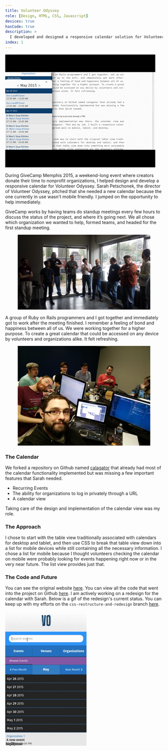 ```yaml
---
title: Volunteer Odyssey
role: [Design, HTML, CSS, Javascript]
devices: true
hasCode: true
description: >
  I developed and designed a responsive calendar solution for Volunteer Odyssey during GiveCamp Memphis 2015, a weekend-long volunteer coding event for charities.
index: 1
---
```


![gif of the calendar][calendar-gif]

During GiveCamp Memphis 2015, a weekend-long event where creators donate their time to nonprofit organizations, I helped design and develop a responsive calendar for Volunteer Odyssey. Sarah Petschonek, the director of Volunteer Odyssey, pitched that she needed a new calendar because the one currently in use wasn't mobile friendly. I jumped on the opportunity to help immediately.

GiveCamp works by having teams do standup meetings every few hours to discuss the status of the project, and where it’s going next. We all chose which organization we wanted to help, formed teams, and headed for the first standup meeting.

<figure><img src="/img/work/volunteer-odyssey/givecamp-meeting.jpg" alt="A photo of the first standup meeting at GiveCamp Memphis 2015"></figure>

A group of Ruby on Rails programmers and I got together and immediately got to work after the meeting finished. I remember a feeling of bond and happiness between all of us. We were working together for a higher purpose. To create a great calendar that could be accessed on any device by volunteers and organizations alike. It felt refreshing.

<figure><img src="/img/work/volunteer-odyssey/givecamp-team.jpg" alt="A photo of the team and I at GiveCamp Memphis 2015"></figure>

### The Calendar

We forked a repository on Github named [calagator](https://github.com/calagator/calagator) that already had most of the calendar functionality implemented but was missing a few important features that Sarah needed.

- Recurring Events
- The ability for organizations to log in privately through a URL
- A calendar view

Taking care of the design and implementation of the calendar view was my role.

### The Approach

I chose to start with the table view traditionally associated with calendars for desktop and tablet, and then use CSS to break that table view down into a list for mobile devices while still containing all the necessary information. I chose a list for mobile because I thought volunteers checking the calendar on mobile were probably looking for events happening right now or in the very near future. The list view provides just that.

### The Code and Future

You can see the original website [here][original-website]. You can view all the code that went into the project on Github [here](https://github.com/VolunteerOdyssey/calagator). I am actively working on a redesign for the calendar with Sarah. Below is a gif of the redesign's current status. You can keep up with my efforts on the `css-restructure-and-redesign` branch [here](https://github.com/VolunteerOdyssey/calagator/tree/css-restructure-and-redesign).

![A gif of the redesign of Volunteer Odyssey's calendar][calendar-redesign]

[givecamp-meeting]: /img/work/volunteer-odyssey/givecamp-meeting.jpg
[givecamp-team]: /img/work/volunteer-odyssey/givecamp-team.jpg
[calendar-gif]: /img/work/volunteer-odyssey/calendar.gif
[calendar-redesign]: /img/work/volunteer-odyssey/redesign.gif
[original-website]: http://calendar.volunteerodyssey.com/